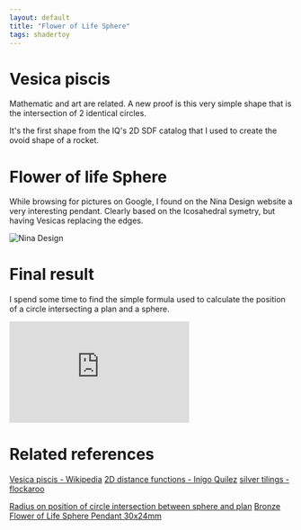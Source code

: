 ```yaml
---
layout: default
title: "Flower of Life Sphere"
tags: shadertoy
---
```

# Vesica piscis

Mathematic and art are related. A new proof is this very simple shape that is the intersection of 2 identical circles. 

It's the first shape from the IQ's 2D SDF catalog that I used to create the ovoid shape of a rocket.

# Flower of life Sphere

While browsing for pictures on Google, I found on the Nina Design website a very interesting pendant. Clearly based on the Icosahedral symetry, but having Vesicas replacing the edges.

![Nina Design](https://cdn.mysagestore.com/74db5e032e6fecb07f3130f646bb2751/contents/VNS6105_BZCHRM/VNS6105_BZCHRM.jpg)

# Final result

I spend some time to find the simple formula used to calculate the position of a circle intersecting a plan and a sphere.

<iframe width="320" height="180" frameborder="0" src="https://www.shadertoy.com/embed/ssGSWK?gui=true&t=10&paused=true&muted=false" allowfullscreen></iframe>

# Related references

[Vesica piscis - Wikipedia](https://en.wikipedia.org/wiki/Vesica_piscis)
[2D distance functions - Inigo Quilez](https://iquilezles.org/www/articles/distfunctions2d/distfunctions2d.htm)
[silver tilings - flockaroo](https://www.shadertoy.com/view/XsXfz2)
        
[Radius on position of circle intersection between sphere and plan](https://math.stackexchange.com/questions/943383/determine-circle-of-intersection-of-plane-and-sphere)
[Bronze Flower of Life Sphere Pendant 30x24mm](https://www.ninadesigns.com/bronze-flower-of-life-sphere-pendant-30x24mm)
